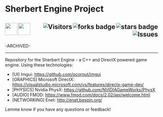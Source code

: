 # Sherbert Engine Project

<!-- Header Start -->
  <a href = "https://learn.microsoft.com/en-us/cpp/c-language"> <img align="left" height="40" img width="40" src="https://cdn.simpleicons.org/c"> </a>
  <a href = "https://learn.microsoft.com/en-us/cpp/cpp-language"> <img align="left" height="40" img width="40" src="https://cdn.simpleicons.org/c++"> </a>
  <img align="right" alt="stars badge"  src="https://img.shields.io/github/stars/jdsherbert/sherbert-engine"/>
  <img align="right" alt="forks badge"  src="https://img.shields.io/github/forks/jdsherbert/sherbert-engine?label=Fork"/>
  <img align="right" alt="Visitors"     src="https://visitor-badge.glitch.me/badge?page_id=github.com/jdsherbert/sherbert-engine"/>
  <img align="right" alt="Issues"       src="https://img.shields.io/github/issues/jdsherbert/sherbert-engine"/>
  <br></br>
  -----------------------------------------------------------------------
  
  -ARCHIVED- 
  
  
  -----------------------------------------------------------------------
Repository for the Sherbert Engine - a C++ and DirectX powered game engine.
Using these technologies:
 - [UI] Imgui: https://github.com/ocornut/imgui
 - [GRAPHICS] Microsoft DirectX: https://visualstudio.microsoft.com/vs/features/directx-game-dev/
 - [PHYSICS] Nvidia PhysX: https://github.com/NVIDIAGameWorks/PhysX
 - [AUDIO] FMOD: https://www.fmod.com/docs/2.02/api/welcome.html
 - [NETWORKING] Enet: http://enet.bespin.org/

Lemme know if you have any questions or feedback!
